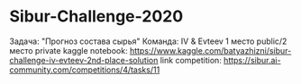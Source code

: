 # Sibur-Challenge-2020
Задача: "Прогноз состава сырья"
Команда: IV & Evteev
1 место public/2 место private
kaggle notebook: https://www.kaggle.com/batyazhizni/sibur-challenge-iv-evteev-2nd-place-solution
link competition: https://sibur.ai-community.com/competitions/4/tasks/11
